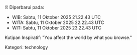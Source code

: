 ⏰ Diperbarui pada:
- WIB: Sabtu, 11 Oktober 2025 21.22.43 UTC
- WITA: Sabtu, 11 Oktober 2025 22.22.43 UTC
- WIT: Sabtu, 11 Oktober 2025 23.22.43 UTC

Kutipan Inspiratif:
"You affect the world by what you browse."


Kategori: technology

